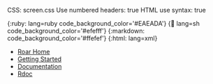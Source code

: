 CSS: screen.css
Use numbered headers: true
HTML use syntax: true

{:ruby:     lang=ruby code_background_color='#EAEADA'}
{:shell:    lang=sh code_background_color='#efefff'}
{:markdown: code_background_color='#ffefef'}
{:html:     lang=xml}

* [Roar Home](http://nanoware.com/roar/)
* [Getting Started](getting_started.html)
* [Documentation](documentation.html)
* [Rdoc](rdoc/index.html)
